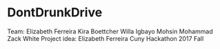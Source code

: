 # DontDrunkDrive
Team:
Elizabeth Ferreira
Kira Boettcher
Willa Igbayo
Mohsin Mohammad
Zack White
Project idea: Elizabeth Ferreira
Cuny Hackathon 2017 Fall
